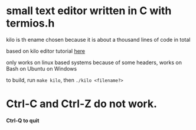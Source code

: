 # small text editor written in C with termios.h
kilo is th ename chosen because it is about a thousand lines of code in total

based on kilo editor tutorial [here](http://viewsourcecode.org/snaptoken/kilo/index.html)

only works on linux based systems because of some headers, works on Bash on Ubuntu on Windows

to build, run `make kilo`, then `./kilo <filename?>`

# Ctrl-C and Ctrl-Z do not work.

#### Ctrl-Q to quit
